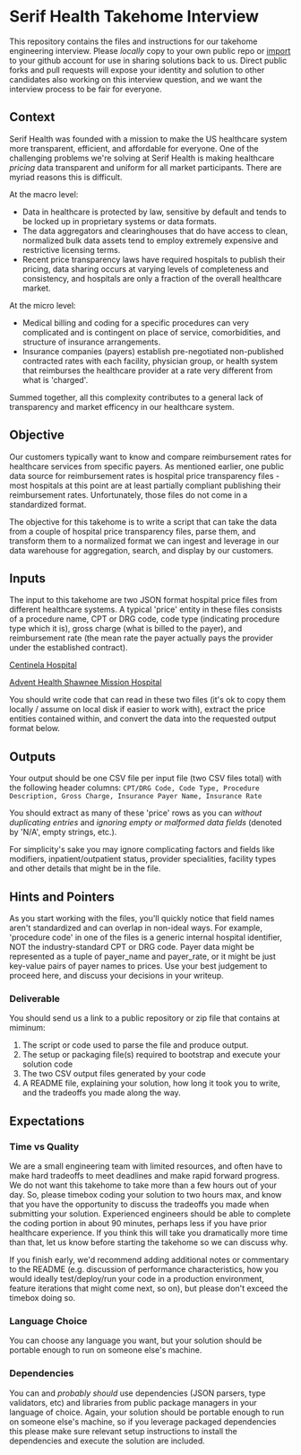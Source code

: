 # Serif Health Takehome Interview

This repository contains the files and instructions for our takehome engineering interview. Please *locally* copy to your own public repo or [import](https://github.com/new/import) to your github account for use in sharing solutions back to us. Direct public forks and pull requests will expose your identity and solution to other candidates also working on this interview question, and we want the interview process to be fair for everyone. 

## Context
Serif Health was founded with a mission to make the US healthcare system more transparent, efficient, and affordable for everyone. One of the challenging problems we're solving at Serif Health is making healthcare *pricing* data transparent and uniform for all market participants. There are myriad reasons this is difficult.

At the macro level:
- Data in healthcare is protected by law, sensitive by default and tends to be locked up in proprietary systems or data formats.
- The data aggregators and clearinghouses that do have access to clean, normalized bulk data assets tend to employ extremely expensive and restrictive licensing terms. 
- Recent price transparency laws have required hospitals to publish their pricing, data sharing occurs at varying levels of completeness and consistency, and hospitals are only a fraction of the overall healthcare market.  

At the micro level:
- Medical billing and coding for a specific procedures can very complicated and is contingent on place of service, comorbidities, and structure of insurance arrangements. 
- Insurance companies (payers) establish pre-negotiated non-published contracted rates with each facility, physician group, or health system that reimburses the healthcare provider at a rate very different from what is 'charged'. 

Summed together, all this complexity contributes to a general lack of transparency and market efficency in our healthcare system.


## Objective
Our customers typically want to know and compare reimbursement rates for healthcare services from specific payers. As mentioned earlier, one public data source for reimbursement rates is hospital price transparency files - most hospitals at this point are at least partially compliant publishing their reimbursement rates. Unfortunately, those files do not come in a standardized format. 

The objective for this takehome is to write a script that can take the data from a couple of hospital price transparency files, parse them, and transform them to a normalized format we can ingest and leverage in our data warehouse for aggregation, search, and display by our customers. 


## Inputs
The input to this takehome are two JSON format hospital price files from different healthcare systems. A typical 'price' entity in these files consists of a procedure name, CPT or DRG code, code type (indicating procedure type which it is), gross charge (what is billed to the payer), and reimbursement rate (the mean rate the payer actually pays the provider under the established contract). 

[Centinela Hospital](https://www.centinelamed.com/261150758_CentinelaHospitalMedicalCenter_standardcharges.json)

[Advent Health Shawnee Mission Hospital](https://www.adventhealth.com/sites/default/files/CDM/2022/480637331_AdventHealthShawneeMission_standardcharges.json)

You should write code that can read in these two files (it's ok to copy them locally / assume on local disk if easier to work with), extract the price entities contained within, and convert the data into the requested output format below. 

## Outputs
Your output should be one CSV file per input file (two CSV files total) with the following header columns:
`CPT/DRG Code, Code Type, Procedure Description, Gross Charge, Insurance Payer Name, Insurance Rate`

You should extract as many of these 'price' rows as you can *without duplicating entries* and *ignoring empty or malformed data fields* (denoted by 'N/A', empty strings, etc.). 

For simplicity's sake you may ignore complicating factors and fields like modifiers, inpatient/outpatient status, provider specialities, facility types and other details that might be in the file. 


## Hints and Pointers
As you start working with the files, you'll quickly notice that field names aren't standardized and can overlap in non-ideal ways. For example, 'procedure code' in one of the files is a generic internal hospital identifier, NOT the industry-standard CPT or DRG code. Payer data might be represented as a tuple of payer_name and payer_rate, or it might be just key-value pairs of payer names to prices. Use your best judgement to proceed here, and discuss your decisions in your writeup. 


### Deliverable
You should send us a link to a public repository or zip file that contains at miminum:
1. The script or code used to parse the file and produce output. 
2. The setup or packaging file(s) required to bootstrap and execute your solution code
3. The two CSV output files generated by your code
4. A README file, explaining your solution, how long it took you to write, and the tradeoffs you made along the way. 

## Expectations
### Time vs Quality
We are a small engineering team with limited resources, and often have to make hard tradeoffs to meet deadlines and make rapid forward progress. We do not want this takehome to take more than a few hours out of your day. So, please timebox coding your solution to two hours max, and know that you have the opportunity to discuss the tradeoffs you made when submitting your solution. Experienced engineers should be able to complete the coding portion in about 90 minutes, perhaps less if you have prior healthcare experience. If you think this will take you dramatically more time than that, let us know before starting the takehome so we can discuss why. 

If you finish early, we'd recommend adding additional notes or commentary to the README (e.g. discussion of performance characteristics, how you would ideally test/deploy/run your code in a production environment, feature iterations that might come next, so on), but please don't exceed the timebox doing so. 

### Language Choice
You can choose any language you want, but your solution should be portable enough to run on someone else's machine. 

### Dependencies
You can and *probably should* use dependencies (JSON parsers, type validators, etc) and libraries from public package managers in your language of choice. Again, your solution should be portable enough to run on someone else's machine, so if you leverage packaged dependencies this please make sure relevant setup instructions to install the dependencies and execute the solution are included.
